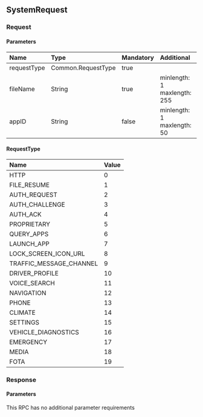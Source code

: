 ## SystemRequest


### Request

#### Parameters

|Name|Type|Mandatory|Additional|Description|
|:---|:---|:--------|:---------|:----------|
|requestType|Common.RequestType|true|||
|fileName|String|true|minlength: 1<br>maxlength: 255||
|appID|String|false|minlength: 1<br>maxlength: 50||

#### RequestType

|Name|Value|
|:---|:----|
|HTTP|0|
|FILE_RESUME|1|
|AUTH_REQUEST|2|
|AUTH_CHALLENGE|3|
|AUTH_ACK|4|
|PROPRIETARY|5|
|QUERY_APPS|6|
|LAUNCH_APP|7|
|LOCK_SCREEN_ICON_URL|8|
|TRAFFIC_MESSAGE_CHANNEL|9|
|DRIVER_PROFILE|10|
|VOICE_SEARCH|11|
|NAVIGATION|12|
|PHONE|13|
|CLIMATE|14|
|SETTINGS|15|
|VEHICLE_DIAGNOSTICS|16|
|EMERGENCY|17|
|MEDIA|18|
|FOTA|19|

### Response

#### Parameters

This RPC has no additional parameter requirements
